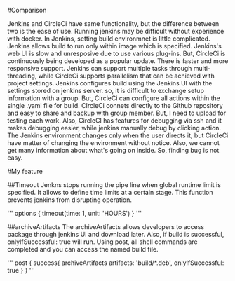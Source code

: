 #Comparison

Jenkins and CircleCi have same functionality, but the difference between two is the ease of use. 
Running jenkins may be difficult without experience with docker. In Jenkins, setting build environmnet is little complicated. 
Jenkins allows build to run only within image which is specified. Jenkins's web UI is slow and unresposive due to use various plug-ins. 
But, CircleCi is continuously being developed as a popular update. There is faster and more responsive support. Jenkins can support multiple 
tasks through multi-threading, while CircleCi supports parallelism that can be achieved with project settings. Jenkins configures build using 
the Jenkins UI with the settings stored on jenkins server. so, it is difficult to exchange setup information with a group. But, CircleCi can 
configure all actions within the single .yaml file for build. CIrcleCi connets directly to the Github repository and easy to share and backup 
with group member. But, I need to upload for testing each work. Also, CircleCI has features for debugging via ssh and it makes debugging easier, 
while jenkins manually debug by clicking action. The Jenkins environment changes only when the user directs it, but CircleCi have matter of changing 
the environment without notice. Also, we cannot get many information about what's going on inside. So, finding bug is not easy. 

#My feature

##Timeout
Jenkns stops running the pipe line when global runtime limit is specified. It allows to define time limits at a 
certain stage. This function prevents jenkins from disrupting operation. 

'''
options {
        timeout(time: 1, unit: 'HOURS') 
   }
'''

##archiveArtifacts
The archiveArtifacts allows developers to access package through jenkins UI and download later. 
Also, if build is successful, onlyIfSuccessful: true will run. Using post, 
all shell commands are completed and you can access the named build file.

'''
   post {
       success{
          archiveArtifacts artifacts: 'build/*.deb', onlyIfSuccessful: true
       }
   }
'''
